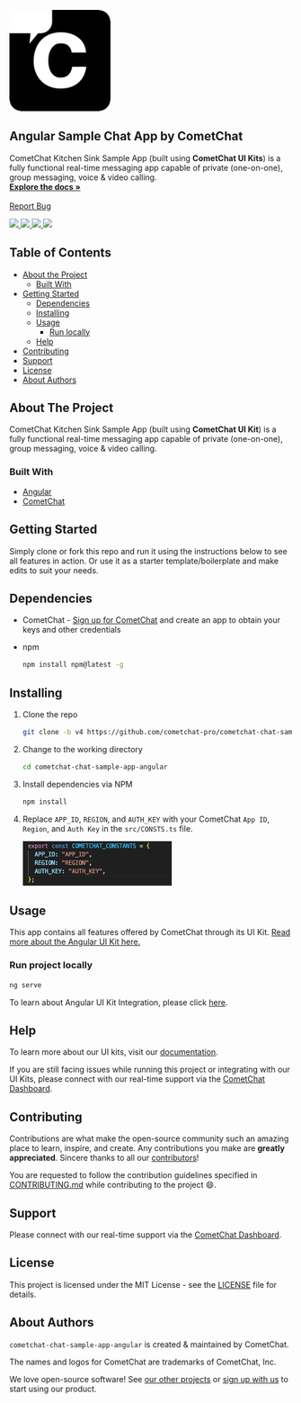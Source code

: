 <!-- readme -->
<p align="left">
  <a href="https://cometchat.com">
    <img src="./Screenshots/logo.png" alt="CometChat logo" width="180" height="180">
  </a>

  <h2 align="left">Angular Sample Chat App by CometChat</h3>

  <p align="left">
    CometChat Kitchen Sink Sample App (built using <b>CometChat UI Kits</b>) is a fully functional real-time messaging app capable of private (one-on-one), group messaging, voice & video calling.
    <br />
    <a href="https://www.cometchat.com/docs/v4/angular-uikit/overview"><strong>Explore the docs »</strong></a>
    <br />
    <br />
    <a href="https://github.com/cometchat-pro/cometchat-chat-sample-app-angular/issues">Report Bug</a>
  </p>
</p>

<div align="left">
    <a href="https://github.com/cometchat-pro/javascript-angular-chat-app/releases" alt="Releases">
        <img src="https://img.shields.io/github/v/release/cometchat-pro/cometchat-pro-angular-sample-app" />
    </a>
    <a href="https://img.shields.io/github/languages/top/cometchat-pro/cometchat-pro-angular-sample-app">
        <img src="https://img.shields.io/github/languages/top/cometchat-pro/cometchat-pro-angular-sample-app" />
    </a>
    <a href="https://github.com/cometchat-pro/cometchat-pro-angular-sample-app/stargazers">
        <img src="https://img.shields.io/github/stars/cometchat-pro/cometchat-pro-angular-sample-app?style=social" />
    </a>
    <a href="https://twitter.com/CometChat">
        <img src="https://img.shields.io/twitter/follow/CometChat?label=CometChat&style=social" />
    </a>
</div>

<!-- TABLE OF CONTENTS -->

## Table of Contents

- [About the Project](#about-the-project)
  - [Built With](#built-with)
- [Getting Started](#getting-started)
  - [Dependencies](#dependencies)
  - [Installing](#installing)
  - [Usage](#usage)
    - [Run locally](#run-project-locally)
  - [Help](#help)
- [Contributing](#contributing)
- [Support](#support)
- [License](#license)
- [About Authors](#about-authors)

<!-- ABOUT THE PROJECT -->

## About The Project

CometChat Kitchen Sink Sample App (built using **CometChat UI Kit**) is a fully functional real-time messaging app capable of private (one-on-one), group messaging, voice & video calling.

### Built With

- [Angular](https://angular.io)
- [CometChat](https://cometchat.com)

<!-- GETTING STARTED -->

## Getting Started

Simply clone or fork this repo and run it using the instructions below to see all features in action. Or use it as a starter template/boilerplate and make edits to suit your needs.

## Dependencies

- CometChat - [Sign up for CometChat](https://app.cometchat.com) and create an app to obtain your keys and other credentials

- npm

  ```sh
  npm install npm@latest -g
  ```

## Installing

1. Clone the repo

   ```sh
   git clone -b v4 https://github.com/cometchat-pro/cometchat-chat-sample-app-angular.git -b v4
   ```

2. Change to the working directory

   ```sh
   cd cometchat-chat-sample-app-angular
   ```

3. Install dependencies via NPM

   ```sh
   npm install
   ```

4. Replace `APP_ID`, `REGION`, and `AUTH_KEY` with your CometChat `App ID`, `Region`, and `Auth Key` in the `src/CONSTS.ts` file.

   ![Replacing constants in src/consts.js](./Screenshots/constants.png "Replacing constants in src/consts.ts")

<!-- USAGE EXAMPLES -->

## Usage

This app contains all features offered by CometChat through its UI Kit. [Read more about the Angular UI Kit here.](https://www.cometchat.com/docs/v4/angular-uikit/overview)

### Run project locally

```sh
ng serve
```
To learn about Angular UI Kit Integration, please click [here](https://www.cometchat.com/docs/v4/angular-uikit/integration).

## Help

To learn more about our UI kits, visit our [documentation](https://www.cometchat.com/docs/v4-uikits).

If you are still facing issues while running this project or integrating with our UI Kits, please connect with our real-time support via the [CometChat Dashboard](https://app.cometchat.com/).

<!-- CONTRIBUTING -->

## Contributing

Contributions are what make the open-source community such an amazing place to learn, inspire, and create. Any contributions you make are **greatly appreciated**. Sincere thanks to all our [contributors](https://github.com/cometchat-pro/javascript-angular-chat-app/graphs/contributors)!

You are requested to follow the contribution guidelines specified in [CONTRIBUTING.md](./CONTRIBUTING.md) while contributing to the project :smile:.

## Support

Please connect with our real-time support via the [CometChat Dashboard](https://app.cometchat.com/).

<!-- LICENSE -->

## License

This project is licensed under the MIT License - see the [LICENSE](./LICENSE) file for details.

## About Authors

`cometchat-chat-sample-app-angular` is created & maintained by CometChat.

The names and logos for CometChat are trademarks of CometChat, Inc.

We love open-source software! See [our other projects](https://github.com/cometchat-pro) or [sign up with us](https://app.cometchat.com) to start using our product.
